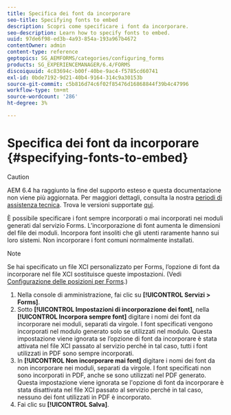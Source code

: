 ```yaml
---
title: Specifica dei font da incorporare
seo-title: Specifying fonts to embed
description: Scopri come specificare i font da incorporare.
seo-description: Learn how to specify fonts to embed.
uuid: 97de6f98-ed3b-4a93-854a-193a967b4672
contentOwner: admin
content-type: reference
geptopics: SG_AEMFORMS/categories/configuring_forms
products: SG_EXPERIENCEMANAGER/6.4/FORMS
discoiquuid: 4c83694c-b00f-40be-9ac4-f5785cd60741
exl-id: 0bde7192-9d21-40b4-9164-314c9a30153b
source-git-commit: c5b816d74c6f02f85476d16868844f39b4c47996
workflow-type: tm+mt
source-wordcount: '286'
ht-degree: 3%

---
```


# Specifica dei font da incorporare {#specifying-fonts-to-embed}

>[!CAUTION]
>
>AEM 6.4 ha raggiunto la fine del supporto esteso e questa documentazione non viene più aggiornata. Per maggiori dettagli, consulta la nostra [periodi di assistenza tecnica](https://helpx.adobe.com/it/support/programs/eol-matrix.html). Trova le versioni supportate [qui](https://experienceleague.adobe.com/docs/).

È possibile specificare i font sempre incorporati o mai incorporati nei moduli generati dal servizio Forms. L’incorporazione di font aumenta le dimensioni del file dei moduli. Incorpora font insoliti che gli utenti raramente hanno sui loro sistemi. Non incorporare i font comuni normalmente installati.

>[!NOTE]
>
>Se hai specificato un file XCI personalizzato per Forms, l’opzione di font da incorporare nel file XCI sostituisce queste impostazioni. (Vedi [Configurazione delle posizioni per Forms](/help/forms/using/admin-help/configuring-locations-forms.md#configuring-locations-for-forms).)

1. Nella console di amministrazione, fai clic su **[!UICONTROL Servizi > Forms]**.
1. Sotto **[!UICONTROL Impostazioni di incorporazione dei font]**, nella **[!UICONTROL Incorpora sempre font]** digitare i nomi dei font da incorporare nei moduli, separati da virgole. I font specificati vengono incorporati nel modulo generato solo se utilizzati nel modulo. Questa impostazione viene ignorata se l’opzione di font da incorporare è stata attivata nel file XCI passato al servizio perché in tal caso, tutti i font utilizzati in PDF sono sempre incorporati.
1. In **[!UICONTROL Non incorporare mai font]** digitare i nomi dei font da non incorporare nei moduli, separati da virgole. I font specificati non sono incorporati in PDF, anche se sono utilizzati nel PDF generato. Questa impostazione viene ignorata se l&#39;opzione di font da incorporare è stata disattivata nel file XCI passato al servizio perché in tal caso, nessuno dei font utilizzati in PDF è incorporato.
1. Fai clic su **[!UICONTROL Salva]**.
